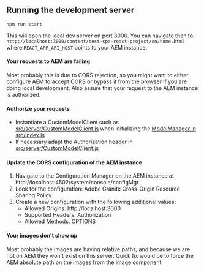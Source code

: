 
## Running the development server
```
npm run start
```
This will open the local dev server on port 3000. You can navigate then to `http://localhost:3000/content/test-spa-react-project/en/home.html`
where `REACT_APP_API_HOST` points to your AEM instance.

#### Your requests to AEM are failing
Most probably this is due to CORS rejection, so you might want to either configure AEM to accept CORS or bypass it from the browser if you are doing local development. 
Also assure that your request to the AEM instance is authorized.

#### Authorize your requests
* Instantiate a CustomModelClient such as [src/server/CustomModelClient.js](https://github.com/adobe/aem-spa-project-archetype/blob/master/src/main/resources/archetype-resources/react-app/src/server/CustomModelClient.js) 
when initializing the [ModelManager in src/index.js](https://github.com/adobe/aem-spa-project-archetype/blob/master/src/main/resources/archetype-resources//react-app/src/index.js#L42)
* If necessary adapt the Authorization header in [src/server/CustomModelClient.js](https://github.com/adobe/aem-spa-project-archetype/blob/master/src/main/resources/archetype-resources//react-app/src/server/CustomModelClient.js#L21) 

#### Update the CORS configuration of the AEM instance
1. Navigate to the Configuration Manager on the AEM instance at http://localhost:4502/system/console/configMgr
2. Look for the configuration: Adobe Granite Cross-Origin Resource Sharing Policy
3. Create a new configuration with the following additional values:
    * Allowed Origins: http://localhost:3000
    * Supported Headers: Authorization
    * Allowed Methods: OPTIONS

#### Your images don't show up
Most probably the images are having relative paths, and because we are not on AEM they won't exist on this server.
Quick fix would be to force the AEM absolute path on the images from the image component
